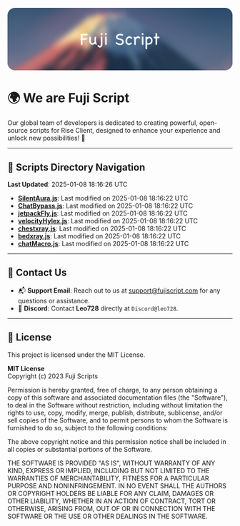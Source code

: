 ![Banner](.github/b.webp)

# 🌍 **We are Fuji Script**

Our global team of developers is dedicated to creating powerful, open-source scripts for Rise Client, designed to enhance your experience and unlock new possibilities! 🌟

---
<!-- SCRIPTS_NAVIGATION_START -->
## 📂 **Scripts Directory Navigation**

**Last Updated**: 2025-01-08 18:16:26 UTC

- **[SilentAura.js](scripts/SilentAura.js)**: Last modified on 2025-01-08 18:16:22 UTC
- **[ChatBypass.js](scripts/ChatBypass.js)**: Last modified on 2025-01-08 18:16:22 UTC
- **[jetpackFly.js](scripts/jetpackFly.js)**: Last modified on 2025-01-08 18:16:22 UTC
- **[velocityHylex.js](scripts/velocityHylex.js)**: Last modified on 2025-01-08 18:16:22 UTC
- **[chestxray.js](scripts/chestxray.js)**: Last modified on 2025-01-08 18:16:22 UTC
- **[bedxray.js](scripts/bedxray.js)**: Last modified on 2025-01-08 18:16:22 UTC
- **[chatMacro.js](scripts/chatMacro.js)**: Last modified on 2025-01-08 18:16:22 UTC

<!-- SCRIPTS_NAVIGATION_END -->

---

## 💬 **Contact Us**  
- 📬 **Support Email**: Reach out to us at [support@fujiscript.com](mailto:support@fujiscript.com) for any questions or assistance.  
- 💬 **Discord**: Contact **Leo728** directly at `Discord@leo728`.

---

## 📜 **License**

This project is licensed under the MIT License.  

**MIT License**  
Copyright (c) 2023 Fuji Scripts  

Permission is hereby granted, free of charge, to any person obtaining a copy of this software and associated documentation files (the "Software"), to deal in the Software without restriction, including without limitation the rights to use, copy, modify, merge, publish, distribute, sublicense, and/or sell copies of the Software, and to permit persons to whom the Software is furnished to do so, subject to the following conditions:  

The above copyright notice and this permission notice shall be included in all copies or substantial portions of the Software.  

THE SOFTWARE IS PROVIDED "AS IS", WITHOUT WARRANTY OF ANY KIND, EXPRESS OR IMPLIED, INCLUDING BUT NOT LIMITED TO THE WARRANTIES OF MERCHANTABILITY, FITNESS FOR A PARTICULAR PURPOSE AND NONINFRINGEMENT. IN NO EVENT SHALL THE AUTHORS OR COPYRIGHT HOLDERS BE LIABLE FOR ANY CLAIM, DAMAGES OR OTHER LIABILITY, WHETHER IN AN ACTION OF CONTRACT, TORT OR OTHERWISE, ARISING FROM, OUT OF OR IN CONNECTION WITH THE SOFTWARE OR THE USE OR OTHER DEALINGS IN THE SOFTWARE.  
